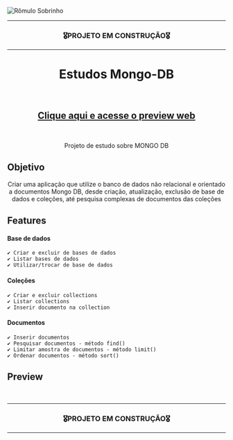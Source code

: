 ![Rômulo Sobrinho](https://user-images.githubusercontent.com/68918326/180336596-0f001ae5-5ce5-4175-bcea-78eff17add17.PNG)

<hr>
<h3 align="center">🎖️PROJETO EM CONSTRUÇÃO🎖️</h3>
<hr>

<h1 align="center">Estudos Mongo-DB</h1>
<br>
<h2 align="center"><a href="#" target="__blank">Clique aqui e acesse o preview web</a></h2>
<br>

<p align="center">Projeto de estudo sobre MONGO DB</p>


## Objetivo
<p align="center">
  Criar uma aplicação que utilize o banco de dados não relacional e orientado a documentos Mongo DB, desde criação, atualização, exclusão de base de dados e coleções, até pesquisa complexas de documentos das coleções
</p>


## Features

  #### Base de dados
    ✔️ Criar e excluir de bases de dados
    ✔️ Listar bases de dados
    ✔️ Utilizar/trocar de base de dados
  
  #### Coleções
    ✔️ Criar e excluir collections
    ✔️ Listar collections
    ✔️ Inserir documento na collection

  #### Documentos
    ✔️ Inserir documentos
    ✔️ Pesquisar documentos - método find()
    ✔️ Limitar amostra de documentos - método limit()
    ✔️ Ordenar documentos - método sort()

## Preview

<br>

<hr>
<h3 align="center">🎖️PROJETO EM CONSTRUÇÃO🎖️</h3>
<hr>
